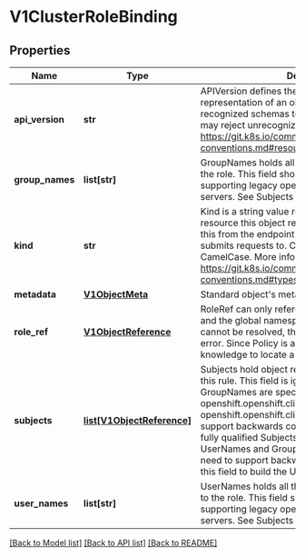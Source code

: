 # V1ClusterRoleBinding

## Properties
Name | Type | Description | Notes
------------ | ------------- | ------------- | -------------
**api_version** | **str** | APIVersion defines the versioned schema of this representation of an object. Servers should convert recognized schemas to the latest internal value, and may reject unrecognized values. More info: https://git.k8s.io/community/contributors/devel/api-conventions.md#resources | [optional] 
**group_names** | **list[str]** | GroupNames holds all the groups directly bound to the role. This field should only be specified when supporting legacy openshift.openshift.clients and servers. See Subjects for further details. | 
**kind** | **str** | Kind is a string value representing the REST resource this object represents. Servers may infer this from the endpoint the openshift.openshift.client submits requests to. Cannot be updated. In CamelCase. More info: https://git.k8s.io/community/contributors/devel/api-conventions.md#types-kinds | [optional] 
**metadata** | [**V1ObjectMeta**](V1ObjectMeta.md) | Standard object&#39;s metadata. | [optional] 
**role_ref** | [**V1ObjectReference**](V1ObjectReference.md) | RoleRef can only reference the current namespace and the global namespace. If the ClusterRoleRef cannot be resolved, the Authorizer must return an error. Since Policy is a singleton, this is sufficient knowledge to locate a role. | 
**subjects** | [**list[V1ObjectReference]**](V1ObjectReference.md) | Subjects hold object references to authorize with this rule. This field is ignored if UserNames or GroupNames are specified to support legacy openshift.openshift.clients and servers. Thus newer openshift.openshift.clients that do not need to support backwards compatibility should send only fully qualified Subjects and should omit the UserNames and GroupNames fields. Clients that need to support backwards compatibility can use this field to build the UserNames and GroupNames. | 
**user_names** | **list[str]** | UserNames holds all the usernames directly bound to the role. This field should only be specified when supporting legacy openshift.openshift.clients and servers. See Subjects for further details. | 

[[Back to Model list]](../README.md#documentation-for-models) [[Back to API list]](../README.md#documentation-for-api-endpoints) [[Back to README]](../README.md)


